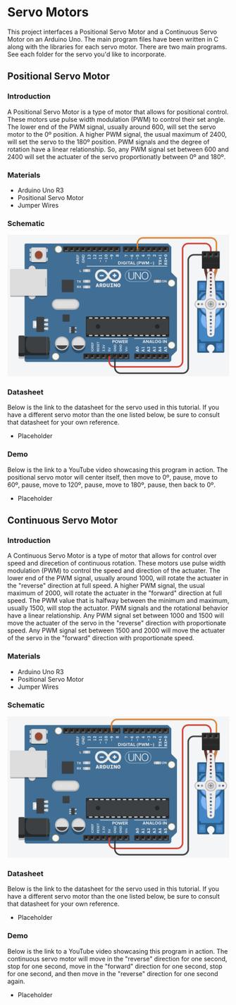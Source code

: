 # Servo Motors
This project interfaces a Positional Servo Motor and a Continuous Servo Motor on an Arduino Uno. The main program files have been written in C along with the libraries for each servo motor. There are two main programs. See each folder for the servo you'd like to incorporate.

## Positional Servo Motor
### Introduction
A Positional Servo Motor is a type of motor that allows for positional control. These motors use pulse width modulation (PWM) to control their set angle. The lower end of the PWM signal, usually around 600, will set the servo motor to the 0º position. A higher PWM signal, the usual maximum of 2400, will set the servo to the 180º position. PWM signals and the degree of rotation have a linear relationship. So, any PWM signal set between 600 and 2400 will set the actuater of the servo proportionatly between 0º and 180º.

### Materials
* Arduino Uno R3
* Positional Servo Motor
* Jumper Wires

### Schematic
![Positional Servo Schematic. The Servo is plugged into the Arduino with the Signal wire going to pin 5, the Voltage wire going to the 5V pin, and the Ground wire going to the ground pin.](https://github.com/19porterc/ECE484-ServoMotor/blob/main/Positional_Servo/Positional_Servo_Schematic.png)

### Datasheet
Below is the link to the datasheet for the servo used in this tutorial. If you have a different servo motor than the one listed below, be sure to consult that datasheet for your own reference.
* Placeholder

### Demo
Below is the link to a YouTube video showcasing this program in action. The positional servo motor will center itself, then move to 0º, pause, move to 60º, pause, move to 120º, pause, move to 180º, pause, then back to 0º.
* Placeholder

## Continuous Servo Motor
### Introduction
A Continuous Servo Motor is a type of motor that allows for control over speed and direcetion of continuous rotation. These motors use pulse width modulation (PWM) to control the speed and direction of the actuater. The lower end of the PWM signal, usually around 1000, will rotate the actuater in the "reverse" direction at full speed. A higher PWM signal, the usual maximum of 2000, will rotate the actuater in the "forward" direction at full speed. The PWM value that is halfway between the minimum and maximum, usually 1500, will stop the actuator. PWM signals and the rotational behavior have a linear relationship. Any PWM signal set between 1000 and 1500 will move the actuater of the servo in the "reverse" direction with proportionate speed. Any PWM signal set between 1500 and 2000 will move the actuater of the servo in the "forward" direction with proportionate speed.

### Materials
* Arduino Uno R3
* Positional Servo Motor
* Jumper Wires

### Schematic
![Continuous Servo Schematic. The Servo is plugged into the Arduino with the Signal wire going to pin 9, the Voltage wire going to the 5V pin, and the Ground wire going to the ground pin.](https://github.com/19porterc/ECE484-ServoMotor/blob/main/Continuous_Servo/Continuous_Servo_Schematic.png)

### Datasheet
Below is the link to the datasheet for the servo used in this tutorial. If you have a different servo motor than the one listed below, be sure to consult that datasheet for your own reference.
* Placeholder

### Demo
Below is the link to a YouTube video showcasing this program in action. The continuous servo motor will move in the "reverse" direction for one second, stop for one second, move in the "forward" direction for one second, stop for one second, and then move in the "reverse" direction for one second again.
* Placeholder
